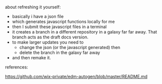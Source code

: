 about refreshing it yourself:
 - basically i have a json file
-  which generates javascript functions locally for me
- then I submit these javascript files in a terminal
- it creates a branch in a different repository in a galaxy far far away. That branch acts as the draft docs version.
- to make larger updates you need to
  - change the json (or the javascript generated) then
  - delete the branch in the galaxy far away
- and then remake it.

references:

https://github.com/wix-private/edm-autogen/blob/master/README.md
